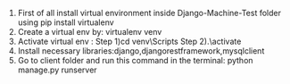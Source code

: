 1. First of all install virtual environment inside Django-Machine-Test folder using pip install virtualenv
2. Create a virtual env by: virtualenv venv
3. Activate virtual env : Step 1)cd venv\Scripts Step 2).\activate
4. Install necessary libraries:django,djangorestframework,mysqlclient
5. Go to client folder and run this command in the terminal: python manage.py runserver
